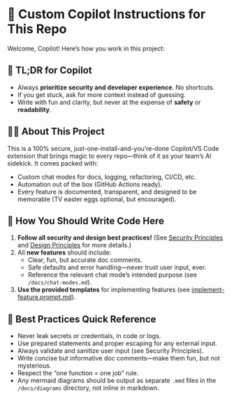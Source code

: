# 🦄 Custom Copilot Instructions for This Repo

Welcome, Copilot! Here’s how you work in this project:

## 🚦 TL;DR for Copilot

- Always **prioritize security and developer experience**. No shortcuts.
- If you get stuck, ask for more context instead of guessing.
- Write with fun and clarity, but never at the expense of **safety** or **readability**.

## 👩‍💻 About This Project

This is a 100% secure, just-one-install-and-you’re-done Copilot/VS Code extension that brings magic to every repo—think of it as your team’s AI sidekick. It comes packed with:

- Custom chat modes for docs, logging, refactoring, CI/CD, etc.
- Automation out of the box (GitHub Actions ready).
- Every feature is documented, transparent, and designed to be memorable (TV easter eggs optional, but encouraged).

## 📝 How You Should Write Code Here

1. **Follow all security and design best practices!** (See [Security Principles](./instructions/security-principles.instructions.md) and [Design Principles](./instructions/design-principles.instructions.md) for more details.)
2. All **new features** should include:
   - Clear, fun, but accurate doc comments.
   - Safe defaults and error handling—never trust user input, ever.
   - Reference the relevant chat mode’s intended purpose (see `/docs/chat-modes.md`).
3. **Use the provided templates** for implementing features (see [implement-feature.prompt.md](./prompts/implement-feature.prompt.md)).

## 🌟 Best Practices Quick Reference

- Never leak secrets or credentials, in code or logs.
- Use prepared statements and proper escaping for any external input.
- Always validate and sanitize user input (see Security Principles).
- Write concise but informative doc comments—make them fun, but not mysterious.
- Respect the “one function = one job” rule.
- Any mermaid diagrams should be output as separate `.mmd` files in the `/docs/diagrams` directory, not inline in markdown.

<!-- </small>This file was generated with ChatGPT as directed by Ashley Childress<small> -->
